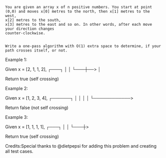 
    You are given an array x of n positive numbers. You start at point (0,0) and moves x[0] metres to the north, then x[1] metres to the west,
    x[2] metres to the south,
    x[3] metres to the east and so on. In other words, after each move your direction changes
    counter-clockwise.


    Write a one-pass algorithm with O(1) extra space to determine, if your path crosses itself, or not.



Example 1:

Given x = [2, 1, 1, 2],
┌───┐
│   │
└───┼──>
    │

Return true (self crossing)




Example 2:

Given x = [1, 2, 3, 4],
┌──────┐
│      │
│
│
└────────────>

Return false (not self crossing)




Example 3:

Given x = [1, 1, 1, 1],
┌───┐
│   │
└───┼>

Return true (self crossing)



Credits:Special thanks to @dietpepsi for adding this problem and creating all test cases.